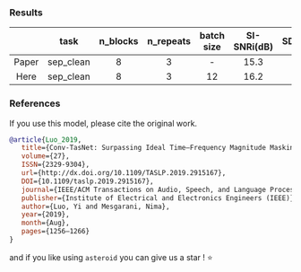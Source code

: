### Results 

|      |   task    | n_blocks | n_repeats | batch size |SI-SNRi(dB) | SDRi(dB)|
|:----:|:---------:|:--------:|:---------:|:----------:|:----------:|:-------:|
| Paper| sep_clean |    8     |     3     |     -      |    15.3    |  15.6   |
| Here | sep_clean |    8     |     3     |     12     |    16.2    |  16.5   |


### References
If you use this model, please cite the original work.
```BibTex
@article{Luo_2019,
   title={Conv-TasNet: Surpassing Ideal Time–Frequency Magnitude Masking for Speech Separation},
   volume={27},
   ISSN={2329-9304},
   url={http://dx.doi.org/10.1109/TASLP.2019.2915167},
   DOI={10.1109/taslp.2019.2915167},
   journal={IEEE/ACM Transactions on Audio, Speech, and Language Processing},
   publisher={Institute of Electrical and Electronics Engineers (IEEE)},
   author={Luo, Yi and Mesgarani, Nima},
   year={2019},
   month={Aug},
   pages={1256–1266}
}
```

and if you like using `asteroid` you can give us a star ! :star: